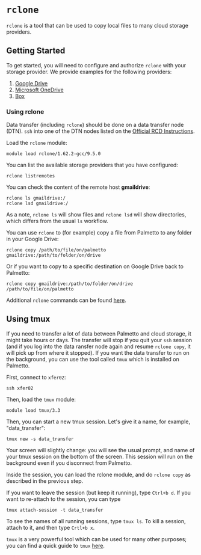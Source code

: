 # `rclone`

`rclone` is a tool that can be used to copy local files to many cloud storage
providers.

## Getting Started

To get started, you will need to configure and authorize `rclone` with your
storage provider. We provide examples for the following providers:

1. [Google Drive](./gdrive/README.md)
1. [Microsoft OneDrive](./onedrive/README.md)
1. [Box](./box/README.md)

### Using rclone

Data transfer (including `rclone`) should be done on a data transfer node (DTN). `ssh` into one of the 
DTN nodes listed on
the [Official RCD Instructions](https://docs.rcd.clemson.edu/palmetto/transfer/#sftp).

Load the `rclone` module:

```
module load rclone/1.62.2-gcc/9.5.0
```

You can list the available storage providers that you have configured:

```
rclone listremotes
```

You can check the content of the remote host **gmaildrive**:

```
rclone ls gmaildrive:/
rclone lsd gmaildrive:/
```

As a note, `rclone ls` will show files and `rclone lsd` will show directories,
which differs from the usual `ls` workflow.

You can use `rclone` to (for example) copy a file from Palmetto to any folder in
your Google Drive:

```
rclone copy /path/to/file/on/palmetto gmaildrive:/path/to/folder/on/drive
```

Or if you want to copy to a specific destination on Google Drive back to
Palmetto:

```
rclone copy gmaildrive:/path/to/folder/on/drive /path/to/file/on/palmetto
```

Additional `rclone` commands can be found [here](http://rclone.org/docs/).

## Using tmux

If you need to transfer a lot of data between Palmetto and cloud storage, it
might take hours or days. The transfer will stop if you quit your `ssh` session
(and if you log into the data ransfer node again and resume `rclone copy`, it
will pick up from where it stopped). If you want the data transfer to run on the
background, you can use the tool called `tmux` which is installed on Palmetto.

First, connect to `xfer02`:

```
ssh xfer02
```

Then, load the `tmux` module:

```
module load tmux/3.3
```

Then, you can start a new tmux session. Let's give it a name, for example,
"data_transfer":

```
tmux new -s data_transfer
```

Your screen will slightly change: you will see the usual prompt, and name of
your tmux session on the bottom of the screen. This session will run on the
background even if you disconnect from Palmetto.

Inside the session, you can load the rclone module, and do `rclone copy` as
described in the previous step.

If you want to leave the session (but keep it running), type `Ctrl+b d`. If you
want to re-attach to the session, you can type

```
tmux attach-session -t data_transfer
```

To see the names of all running sessions, type `tmux ls`. To kill a session,
attach to it, and then type `Crtl+b x`.

`tmux` is a very powerful tool which can be used for many other purposes; you
can find a quick guide to `tmux`
[here](https://www.hamvocke.com/blog/a-quick-and-easy-guide-to-tmux/).
